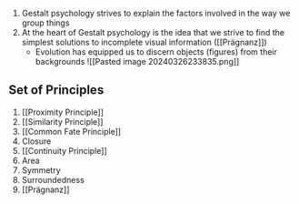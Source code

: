 1. Gestalt psychology strives to explain the factors involved in the way we group things
2. At the heart of Gestalt psychology is the idea that we strive to find the simplest solutions to incomplete visual information ([[Prägnanz]])
	- Evolution has equipped us to discern objects (figures) from their backgrounds
	![[Pasted image 20240326233835.png]]

## Set of Principles
1. [[Proximity Principle]]
2. [[Similarity Principle]]
3. [[Common Fate Principle]]
4. Closure
5. [[Continuity Principle]]
6. Area
7. Symmetry
8. Surroundedness
9. [[Prägnanz]]